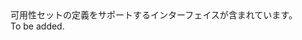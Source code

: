 <Namespace Name="Microsoft.Azure.Management.Compute.Fluent.AvailabilitySet.Definition">
  <Docs>
    <summary>可用性セットの定義をサポートするインターフェイスが含まれています。</summary> 
    <remarks>To be added.</remarks>
  </Docs>
</Namespace>
